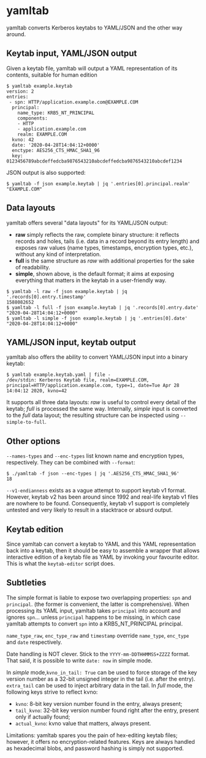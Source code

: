 
# yamltab

yamltab converts Kerberos keytabs to YAML/JSON and the other way around.

## Keytab input, YAML/JSON output

Given a keytab file, yamltab will output a YAML representation of its contents, suitable for human edition

```console
$ yamltab example.keytab
version: 2
entries:
 - spn: HTTP/application.example.com@EXAMPLE.COM
  principal:
    name_type: KRB5_NT_PRINCIPAL
    components:
    - HTTP
    - application.example.com
    realm: EXAMPLE.COM
  kvno: 42
  date: '2020-04-28T14:04:12+0000'
  enctype: AES256_CTS_HMAC_SHA1_96
  key: 0123456789abcdeffedcba9876543210abcdeffedcba9876543210abcdef1234
```

JSON output is also supported:
```console
$ yamltab -f json example.keytab | jq '.entries[0].principal.realm'
"EXAMPLE.COM"
```

## Data layouts
yamltab offers several "data layouts" for its YAML/JSON output:

 - **raw** simply reflects the raw, complete binary structure: it reflects records and holes, tails (i.e. data in a record beyond its entry length) and exposes raw values (name types, timestamps, encryption types, etc.), without any kind of interpretation.
 - **full** is the same structure as *raw* with additional properties for the sake of readability.
 - **simple**, shown above, is the default format; it aims at exposing everything that matters in the keytab  in a user-friendly way.

```console
$ yamltab -l raw -f json example.keytab | jq '.records[0].entry.timestamp'
1588082652
$ yamltab -l full -f json example.keytab | jq '.records[0].entry.date'
"2020-04-28T14:04:12+0000"
$ yamltab -l simple -f json example.keytab | jq '.entries[0].date'
"2020-04-28T14:04:12+0000"
```

## YAML/JSON input, keytab output
yamltab also offers the ability to convert YAML/JSON input into a binary keytab:
```console
$ yamltab example.keytab.yaml | file -
/dev/stdin: Kerberos Keytab file, realm=EXAMPLE.COM, principal=HTTP/application.example.com, type=1, date=Tue Apr 28 14:04:12 2020, kvno=42
```
It supports all three data layouts: *raw* is useful to control every detail of the keytab; *full* is processed the same way. Internally, *simple* input is converted to the *full* data layout; the resulting structure can be inspected using `--simple-to-full`.

## Other options
`--names-types` and `--enc-types` list known name and encryption types, respectively. They can be combined with `--format`:
```console
$ ./yamltab -f json --enc-types | jq '.AES256_CTS_HMAC_SHA1_96'
18
```
`--v1-endianness` exists as a vague attempt to support keytab v1 format. However, keytab v2 has been around since 1992 and real-life keytab v1 files are nowhere to be found. Consequently, keytab v1 support is completely untested and very likely to result in a stacktrace or absurd output.

## Keytab edition
Since yamltab can convert a keytab to YAML and this YAML representation back into a keytab, then it should be easy to assemble a wrapper that allows interactive edition of a keytab file as YAML by invoking your favourite editor. This is what the `keytab-editor` script does.

## Subtleties
The simple format is liable to expose two overlapping properties: `spn` and `principal`. (the former is convenient, the latter is comprehensive). When processing its YAML input, yamltab takes `principal` into account and ignores `spn`... unless `principal` happens to be missing, in which case yamltab attempts to convert `spn` into a KRB5_NT_PRINCIPAL principal.

`name_type_raw`, `enc_type_raw` and `timestamp` override `name_type`, `enc_type` and `date` respectively.

Date handling is NOT clever. Stick to the `YYYY-mm-DDTHHMMSS+ZZZZ` format. That said, it is possible to  write `date: now` in simple mode.

In *simple* mode,`kvno_in_tail: True` can be used to force storage of the key version number as a 32-bit unsigned integer in the tail (i.e. after the entry). `extra_tail` can be used to inject arbitrary data in the tail.
In *full* mode, the following keys strive to reflect kvno:

 - `kvno`: 8-bit key version number found in the entry, always present;
 - `tail_kvno`: 32-bit key version number found right after the entry, present only if actually found;
 - `actual_kvno`: kvno value that matters, always present.

Limitations: yamltab spares you the pain of hex-editing keytab files; however, it offers no encryption-related features. Keys are always handled as hexadecimal blobs, and password hashing is simply not supported.
